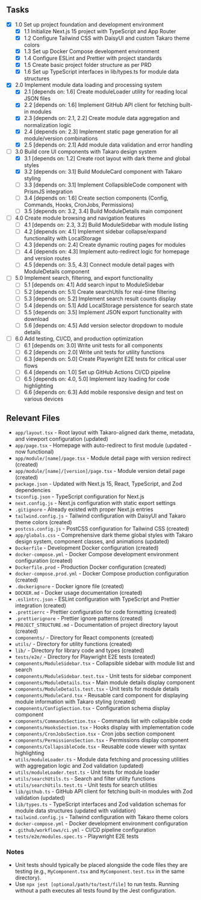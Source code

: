 ## Tasks

- [x] 1.0 Set up project foundation and development environment
  - [x] 1.1 Initialize Next.js 15 project with TypeScript and App Router
  - [x] 1.2 Configure Tailwind CSS with DaisyUI and custom Takaro theme colors
  - [x] 1.3 Set up Docker Compose development environment
  - [x] 1.4 Configure ESLint and Prettier with project standards
  - [x] 1.5 Create basic project folder structure as per PRD
  - [x] 1.6 Set up TypeScript interfaces in lib/types.ts for module data structures

- [x] 2.0 Implement module data loading and processing system
  - [x] 2.1 [depends on: 1.6] Create moduleLoader utility for reading local JSON files
  - [x] 2.2 [depends on: 1.6] Implement GitHub API client for fetching built-in modules
  - [x] 2.3 [depends on: 2.1, 2.2] Create module data aggregation and normalization logic
  - [x] 2.4 [depends on: 2.3] Implement static page generation for all module/version combinations
  - [x] 2.5 [depends on: 2.1] Add module data validation and error handling

- [ ] 3.0 Build core UI components with Takaro design system
  - [x] 3.1 [depends on: 1.2] Create root layout with dark theme and global styles
  - [x] 3.2 [depends on: 3.1] Build ModuleCard component with Takaro styling
  - [ ] 3.3 [depends on: 3.1] Implement CollapsibleCode component with PrismJS integration
  - [ ] 3.4 [depends on: 1.6] Create section components (Config, Commands, Hooks, CronJobs, Permissions)
  - [ ] 3.5 [depends on: 3.2, 3.4] Build ModuleDetails main component

- [ ] 4.0 Create module browsing and navigation features
  - [ ] 4.1 [depends on: 2.3, 3.2] Build ModuleSidebar with module listing
  - [ ] 4.2 [depends on: 4.1] Implement sidebar collapse/expand functionality with LocalStorage
  - [ ] 4.3 [depends on: 2.4] Create dynamic routing pages for modules
  - [ ] 4.4 [depends on: 4.3] Implement auto-redirect logic for homepage and version routes
  - [ ] 4.5 [depends on: 3.5, 4.3] Connect module detail pages with ModuleDetails component

- [ ] 5.0 Implement search, filtering, and export functionality
  - [ ] 5.1 [depends on: 4.1] Add search input to ModuleSidebar
  - [ ] 5.2 [depends on: 5.1] Create searchUtils for real-time filtering
  - [ ] 5.3 [depends on: 5.2] Implement search result counts display
  - [ ] 5.4 [depends on: 5.1] Add LocalStorage persistence for search state
  - [ ] 5.5 [depends on: 3.5] Implement JSON export functionality with download
  - [ ] 5.6 [depends on: 4.5] Add version selector dropdown to module details

- [ ] 6.0 Add testing, CI/CD, and production optimization
  - [ ] 6.1 [depends on: 3.0] Write unit tests for all components
  - [ ] 6.2 [depends on: 2.0] Write unit tests for utility functions
  - [ ] 6.3 [depends on: 5.0] Create Playwright E2E tests for critical user flows
  - [ ] 6.4 [depends on: 1.0] Set up GitHub Actions CI/CD pipeline
  - [ ] 6.5 [depends on: 4.0, 5.0] Implement lazy loading for code highlighting
  - [ ] 6.6 [depends on: 6.3] Add mobile responsive design and test on various devices

## Relevant Files

- `app/layout.tsx` - Root layout with Takaro-aligned dark theme, metadata, and viewport configuration (updated)
- `app/page.tsx` - Homepage with auto-redirect to first module (updated - now functional)
- `app/module/[name]/page.tsx` - Module detail page with version redirect (created)
- `app/module/[name]/[version]/page.tsx` - Module version detail page (created)
- `package.json` - Updated with Next.js 15, React, TypeScript, and Zod dependencies
- `tsconfig.json` - TypeScript configuration for Next.js
- `next.config.js` - Next.js configuration with static export settings
- `.gitignore` - Already existed with proper Next.js entries
- `tailwind.config.js` - Tailwind configuration with DaisyUI and Takaro theme colors (created)
- `postcss.config.js` - PostCSS configuration for Tailwind CSS (created)
- `app/globals.css` - Comprehensive dark theme global styles with Takaro design system, component classes, and animations (updated)
- `Dockerfile` - Development Docker configuration (created)
- `docker-compose.yml` - Docker Compose development environment configuration (created)
- `Dockerfile.prod` - Production Docker configuration (created)
- `docker-compose.prod.yml` - Docker Compose production configuration (created)
- `.dockerignore` - Docker ignore file (created)
- `DOCKER.md` - Docker usage documentation (created)
- `.eslintrc.json` - ESLint configuration with TypeScript and Prettier integration (created)
- `.prettierrc` - Prettier configuration for code formatting (created)
- `.prettierignore` - Prettier ignore patterns (created)
- `PROJECT_STRUCTURE.md` - Documentation of project directory layout (created)
- `components/` - Directory for React components (created)
- `utils/` - Directory for utility functions (created)
- `lib/` - Directory for library code and types (created)
- `tests/e2e/` - Directory for Playwright E2E tests (created)
- `components/ModuleSidebar.tsx` - Collapsible sidebar with module list and search
- `components/ModuleSidebar.test.tsx` - Unit tests for sidebar component
- `components/ModuleDetails.tsx` - Main module details display component
- `components/ModuleDetails.test.tsx` - Unit tests for module details
- `components/ModuleCard.tsx` - Reusable card component for displaying module information with Takaro styling (created)
- `components/ConfigSection.tsx` - Configuration schema display component
- `components/CommandsSection.tsx` - Commands list with collapsible code
- `components/HooksSection.tsx` - Hooks display with implementation code
- `components/CronJobsSection.tsx` - Cron jobs section component
- `components/PermissionsSection.tsx` - Permissions display component
- `components/CollapsibleCode.tsx` - Reusable code viewer with syntax highlighting
- `utils/moduleLoader.ts` - Module data fetching and processing utilities with aggregation logic and Zod validation (updated)
- `utils/moduleLoader.test.ts` - Unit tests for module loader
- `utils/searchUtils.ts` - Search and filter utility functions
- `utils/searchUtils.test.ts` - Unit tests for search utilities
- `lib/github.ts` - GitHub API client for fetching built-in modules with Zod validation (updated)
- `lib/types.ts` - TypeScript interfaces and Zod validation schemas for module data structures (updated with validation)
- `tailwind.config.js` - Tailwind configuration with Takaro theme colors
- `docker-compose.yml` - Docker development environment configuration
- `.github/workflows/ci.yml` - CI/CD pipeline configuration
- `tests/e2e/modules.spec.ts` - Playwright E2E tests

### Notes

- Unit tests should typically be placed alongside the code files they are testing (e.g., `MyComponent.tsx` and `MyComponent.test.tsx` in the same directory).
- Use `npx jest [optional/path/to/test/file]` to run tests. Running without a path executes all tests found by the Jest configuration.
